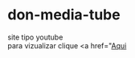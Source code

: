 # don-media-tube
site tipo youtube<br>
para vizualizar 
clique <a href="<a href="https://doncarderms.github.io/don-media-tube/">Aqui</a>
